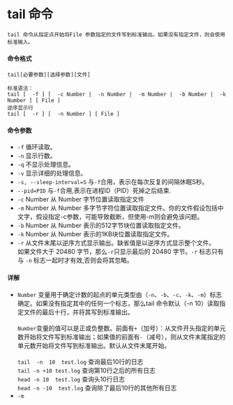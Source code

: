 # tail 命令
    tail 命令从指定点开始将File 参数指定的文件写到标准输出。如果没有指定文件，则会使用标准输入。
#### 命令格式
    tail[必要参数][选择参数][文件]   

    标准语法：  
    tail [  -f ] [  -c Number |  -n Number |  -m Number |  -b Number |  -k Number ] [ File ]
    逆序显示行
    tail [  -r ] [  -n Number ] [ File ]

#### 命令参数
- `-f` 循环读取。
- `-n` 显示行数。
- `-q` 不显示处理信息。
- `-v` 显示详细的处理信息。
- `-s, --sleep-interval=S` 与`-f`合用，表示在每次反复的间隔休眠S秒。
- `--pid=PID` 与`-f`合用,表示在进程ID（PID）死掉之后结束.
- `-c` Number 从 Number 字节位置读取指定文件
- `-m` Number 从 Number 多字节字符位置读取指定文件。你的文件假设包括中文字，假设指定-c参数，可能导致截断，但使用-m则会避免该问题。
- `-b` Number 从 Number 表示的512字节块位置读取指定文件。
- `-k` Number 从 Number 表示的1KB块位置读取指定文件。
- `-r` 从文件末尾以逆序方式显示输出。缺省值是以逆序方式显示整个文件。<br>如果文件大于 20480 字节，那么`-r`只显示最后的 20480 字节。`-r` 标志只有与 `-n`  标志一起时才有效,否则会将其忽略。  

#### 详解
- `Number` 变量用于确定计数的起点的单元类型由（`-n`、`-b`、`-c`、`-k`、`-m`）标志确定。如果没有指定其中的任何一个标志，那么tail 命令默认（-n 10）读取指定文件的最后十行，并将其写到标准输出。<br>  
`Number`变量的值可以是正或负整数。前面有`+`（加号）：从文件开头指定的单元数开始将文件写到标准输出；如果值的前面有`-`（减号），则从文件末尾指定的单元数开始将文件写到标准输出。默认从文件末尾开始。<br>  
`tail  -n  10  test.log`      查询最后10行的日志   
`tail -n +10 test.log`        查询第10行之后的所有日志  
`head -n 10  test.log`        查询头10行日志  
`head -n -10  test.log`       查询除了最后10行的其他所有日志 
- `-m`

